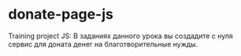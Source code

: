 # donate-page-js
Training project JS: В заданиях данного урока вы создадите с нуля сервис для доната денег на благотворительные нужды.
